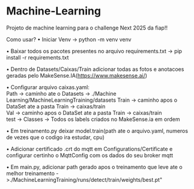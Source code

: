 # Machine-Learning
Projeto de machine learning para o challenge Next 2025 da fiap!!

Como usar?
• Iniciar Venv -> python -m venv venv

• Baixar todos os pacotes presentes no arquivo requirements.txt -> pip install -r requirements.txt

• Dentro de Datasets/Caixas/Train adicionar todas as fotos e anotacoes geradas pelo MakeSense.IA(https://www.makesense.ai/)

• Configurar arquivo caixas.yaml:  
        Path -> caminho ate o Datasets -> ./Machine Learning/MachineLearningTraining/datasets 
        Train -> caminho apos o DataSet ate a pasta Train -> caixas/train  
        Val -> caminho apos o DataSet ate a pasta Train -> caixas/train  
        test ->
        Classes -> Todos os labels criados no MakeSense.ia em ordem 

• Em treinamento.py deixar model.train(path ate o arquivo.yaml, numeros de vezes que o codigo ira estudar, cpu)

• Adicionar certificado .crt do mqtt em Configurations/Certificate e configurar certinho o MqttConfig com os dados do seu broker mqtt

• Em main.py, adicionar path gerado apos o treinamento que leve ate o melhor treinamento ->./MachineLearningTraining/runs/detect/train/weights/best.pt" 

